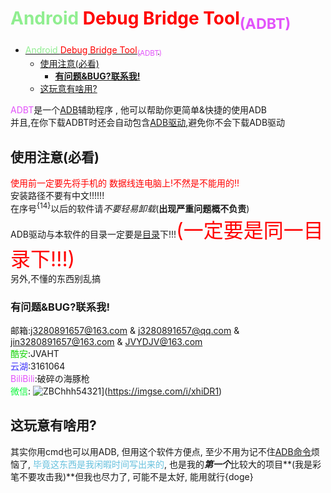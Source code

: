 # <font color = lightgreen> Android <font color = red>Debug Bridge Tool<sub><font color = #E253FA>(ADBT)</font></sub> </font></font>
- [<font color = lightgreen> Android <font color = red>Debug Bridge Tool<sub><font color = #E253FA>(ADBT)</font></sub> </font></font>](#font-color--lightgreen-android-font-color--reddebug-bridge-toolsubfont-color--e253faadbtfontsub-fontfont)
  - [使用注意(必看)](#使用注意必看)
    - [**有问题&BUG?联系我!**](#有问题bug联系我)
  - [这玩意有啥用?](#这玩意有啥用)

<font color = #E253FA> ADBT</font>是一个<u>[ADB](https://developer.android.google.cn/studio/command-line/adb?hl=zh-cn)</u>辅助程序 , 他可以帮助你更简单&快捷的使用ADB  
并且,在你下载ADBT时还会自动包含<u>[ADB驱动](https://adbshell.com/downloads)</u>,避免你不会下载ADB驱动  

## 使用注意(必看)
<font color = red>使用前一定要先将手机的 数据线连电脑上!不然是不能用的!!</font>  
安装路径不要有中文!!!!!!  
在序号<sup>{14}</sup>以后的软件请*不要轻易卸载*(**出现严重问题概不负责**)  
ADB驱动与本软件的目录一定要是[<u>目录</u>](https://baike.baidu.com/item/Windows%E7%B3%BB%E7%BB%9F%E7%9B%AE%E5%BD%95/7304058)下!!!<font color = red size = 6>(一定要是同一目录下!!!)</font>  
另外,不懂的东西别乱搞  

### **有问题&BUG?联系我!**  
邮箱:j3280891657@163.com & j3280891657@qq.com  &  jin3280891657@163.com &  JVYDJV@163.com  
<font color = #1AD40D>酷安</font>:JVAHT  
<font color = #3E32FA>云湖</font>:3161064  
<font color = #E253FA>BiliBili</font>:破碎の海豚枪  
<font color = #0FF73D>微信</font>:
![ZBChhh54321](https://s1.ax1x.com/2022/10/27/xhiDR1.png)](https://imgse.com/i/xhiDR1)
## 这玩意有啥用?
其实你用cmd也可以用ADB, 但用这个软件方便点, 至少不用为记不住[<u>ADB命令</u>](https://zhuanlan.zhihu.com/p/89060003)烦恼了, <font color = #66C1DE>毕竟这东西是我闲暇时间写出来的</font>, 也是我的***第一个***比较大的项目**(我是彩笔不要攻击我)**但我也尽力了, 可能不是太好, 能用就行{doge}
